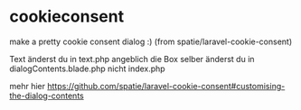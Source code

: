 # cookieconsent
make a pretty cookie consent dialog :) (from spatie/laravel-cookie-consent)

Text änderst du in text.php
angeblich die Box selber änderst du in dialogContents.blade.php nicht index.php

mehr hier
https://github.com/spatie/laravel-cookie-consent#customising-the-dialog-contents
